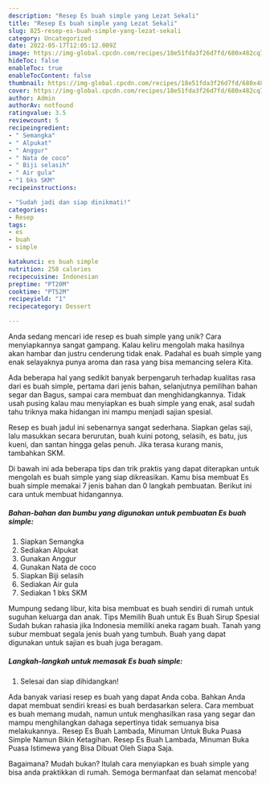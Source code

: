 ```yaml
---
description: "Resep Es buah simple yang Lezat Sekali"
title: "Resep Es buah simple yang Lezat Sekali"
slug: 825-resep-es-buah-simple-yang-lezat-sekali
category: Uncategorized
date: 2022-05-17T12:05:12.009Z
image: https://img-global.cpcdn.com/recipes/18e51fda3f26d7fd/680x482cq70/es-buah-simple-foto-resep-utama.jpg
hideToc: false
enableToc: true
enableTocContent: false
thumbnail: https://img-global.cpcdn.com/recipes/18e51fda3f26d7fd/680x482cq70/es-buah-simple-foto-resep-utama.jpg
cover: https://img-global.cpcdn.com/recipes/18e51fda3f26d7fd/680x482cq70/es-buah-simple-foto-resep-utama.jpg
author: Admin
authorAv: notfound
ratingvalue: 3.5
reviewcount: 5
recipeingredient:
- " Semangka"
- " Alpukat"
- " Anggur"
- " Nata de coco"
- " Biji selasih"
- " Air gula"
- "1 bks SKM"
recipeinstructions:

- "Sudah jadi dan siap dinikmati!"
categories:
- Resep
tags:
- es
- buah
- simple

katakunci: es buah simple 
nutrition: 258 calories
recipecuisine: Indonesian
preptime: "PT20M"
cooktime: "PT52M"
recipeyield: "1"
recipecategory: Dessert

---
```





Anda sedang mencari ide resep es buah simple yang unik? Cara menyiapkannya sangat gampang. Kalau keliru mengolah maka hasilnya akan hambar dan justru cenderung tidak enak. Padahal es buah simple yang enak selayaknya punya aroma dan rasa yang bisa memancing selera Kita.





Ada beberapa hal yang sedikit banyak berpengaruh terhadap kualitas rasa dari es buah simple, pertama dari jenis bahan, selanjutnya pemilihan bahan segar dan Bagus, sampai cara membuat dan menghidangkannya. Tidak usah pusing kalau mau menyiapkan es buah simple yang enak,      asal sudah tahu triknya maka hidangan ini mampu menjadi sajian spesial.














Resep es buah jadul ini sebenarnya sangat sederhana. Siapkan gelas saji, lalu masukkan secara berurutan, buah kuini potong, selasih, es batu, jus kueni, dan santan hingga gelas penuh. Jika terasa kurang manis, tambahkan SKM.






Di bawah ini ada beberapa tips dan trik praktis yang dapat diterapkan untuk mengolah es buah simple yang siap dikreasikan. Kamu bisa membuat Es buah simple memakai 7 jenis bahan dan 0 langkah pembuatan. Berikut ini cara untuk membuat hidangannya.

<!--inarticleads1-->

##### Bahan-bahan dan bumbu yang digunakan untuk pembuatan Es buah simple:

1. Siapkan  Semangka
1. Sediakan  Alpukat
1. Gunakan  Anggur
1. Gunakan  Nata de coco
1. Siapkan  Biji selasih
1. Sediakan  Air gula
1. Sediakan 1 bks SKM


Mumpung sedang libur, kita bisa membuat es buah sendiri di rumah untuk suguhan keluarga dan anak. Tips Memilih Buah untuk Es Buah Sirup Spesial Sudah bukan rahasia jika Indonesia memiliki aneka ragam buah. Tanah yang subur membuat segala jenis buah yang tumbuh. Buah yang dapat digunakan untuk sajian es buah juga beragam. 

<!--inarticleads2-->

##### Langkah-langkah untuk memasak Es buah simple:


1. Selesai dan siap dihidangkan!

Ada banyak variasi resep es buah yang dapat Anda coba. Bahkan Anda dapat membuat sendiri kreasi es buah berdasarkan selera. Cara membuat es buah memang mudah, namun untuk menghasilkan rasa yang segar dan mampu menghilangkan dahaga sepertinya tidak semuanya bisa melakukannya.. Resep Es Buah Lambada, Minuman Untuk Buka Puasa Simple Namun Bikin Ketagihan. Resep Es Buah Lambada, Minuman Buka Puasa Istimewa yang Bisa Dibuat Oleh Siapa Saja. 

Bagaimana? Mudah bukan? Itulah cara menyiapkan es buah simple yang bisa anda praktikkan di rumah. Semoga bermanfaat dan selamat mencoba!
